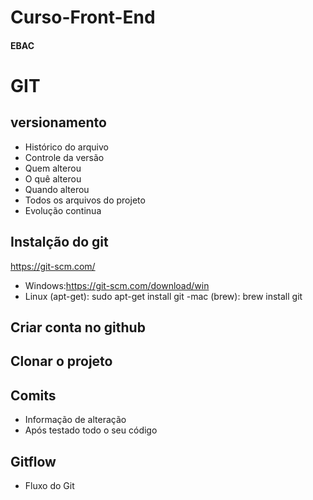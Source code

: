 # Curso-Front-End
####  EBAC

# GIT
## versionamento
- Histórico do arquivo
- Controle da versão
- Quem alterou
- O quê alterou
- Quando alterou
- Todos os arquivos do projeto
- Evolução continua

## Instalção do git
https://git-scm.com/

- Windows:https://git-scm.com/download/win
- Linux (apt-get): sudo apt-get install git
-mac (brew): brew install git
## Criar conta no github

## Clonar o projeto 


## Comits
- Informação de alteração
- Após testado todo o seu código

## Gitflow
- Fluxo do Git

